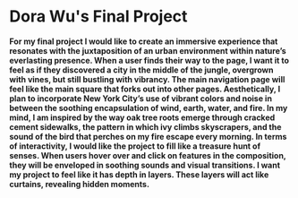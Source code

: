 # Dora Wu's Final Project

**For my final project I would like to create an immersive experience that resonates with the juxtaposition of an urban environment within nature’s everlasting presence. When a user finds their way to the page, I want it to feel as if they discovered a city in the middle of the jungle, overgrown with vines, but still bustling with vibrancy. The main navigation page will feel like the main square that forks out into other pages.
Aesthetically, I plan to incorporate New York City’s use of vibrant colors and noise in between the soothing encapsulation of wind, earth, water, and fire. In my mind, I am inspired by the way oak tree roots emerge through cracked cement sidewalks, the pattern in which ivy climbs skyscrapers, and the sound of the bird that perches on my fire escape every morning. 
In terms of interactivity, I would like the project to fill like a treasure hunt of senses. When users hover over and click on features in the composition, they will be enveloped in soothing sounds and visual transitions. I want my project to feel like it has depth in layers. These layers will act like curtains, revealing hidden moments.**

